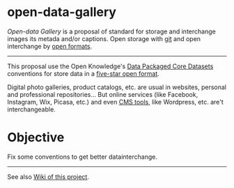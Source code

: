 # open-data-gallery
*Open-data Gallery* is a proposal of standard for storage and interchange images its metada and/or captions. Open storage with [git](https://en.wikipedia.org/wiki/Git_(software)) and open interchange by [open formats](https://en.wikipedia.org/wiki/Open_data). 

-----

This proposal use the Open Knowledge's [Data Packaged Core Datasets](https://github.com/datasets) conventions for store data in a [five-star open format](http://5stardata.info/en/).

Digital photo galleries, product catalogs, etc. are usual in websites, personal and professional repositories... But online services (like Facebook, Instagram, Wix, Picasa, etc.) and even [CMS tools](https://en.wikipedia.org/wiki/Content_management_system), like Wordpress, etc. are't interchangeable.

# Objective
Fix some conventions to get better datainterchange.

------

See also [Wiki of this project](https://github.com/ppKrauss/open-data-gallery/wiki).
